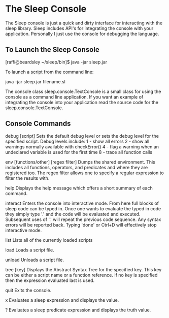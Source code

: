 # The Sleep Console

The Sleep console is just a quick and dirty interface for interacting with
the sleep library.  Sleep includes API's for integrating the console with 
your application.   Personally I just use the console for debugging the 
language.  

## To Launch the Sleep Console

[raffi@beardsley ~/sleep/bin]$ java -jar sleep.jar

To launch a script from the command line:

java -jar sleep.jar filename.sl

The console class sleep.console.TextConsole is a small class for using the 
console as a command line application.  If you want an example of 
integrating the console into your application read the source code for the 
sleep.console.TextConsole.

## Console Commands

debug [script] <level>
   Sets the default debug level or sets the debug level for the specified 
   script.  Debug levels include:
   1 - show all errors
   2 - show all warnings normally available with checkError()
   4 - flag a warning when an undeclared variable is used for the first time
   8 - trace all function calls

env [functions/other] [regex filter]
   Dumps the shared environment.  This includes all functions, operators, and
   predicates and where they are registered too.  The regex filter allows one
   to specify a regular expression to filter the results with.

help
   Displays the help message which offers a short summary of each command.

interact
   Enters the console into interactive mode.  From here full blocks of sleep
   code can be typed in.  Once one wants to evaluate the typed in code they
   simply type '.' and the code will be evaluated and executed.  Subsequent 
   uses of '.' will repeat the previous code sequence.   Any syntax errors 
   will be reported back.  Typing 'done' or Ctrl+D will effectively stop 
   interactive mode.

list
   Lists all of the currently loaded scripts

load <file>
   Loads a script file.

unload <file>
   Unloads a script file.

tree [key]
   Displays the Abstract Syntax Tree for the specified key.  This key can be
   either a script name or a function reference.  If no key is specified then
   the expression evaluated last is used.

quit
   Exits the console.

x <expression>
   Evaluates a sleep expression and displays the value.

? <predicate expression>
   Evaluates a sleep predicate expression and displays the truth value.
